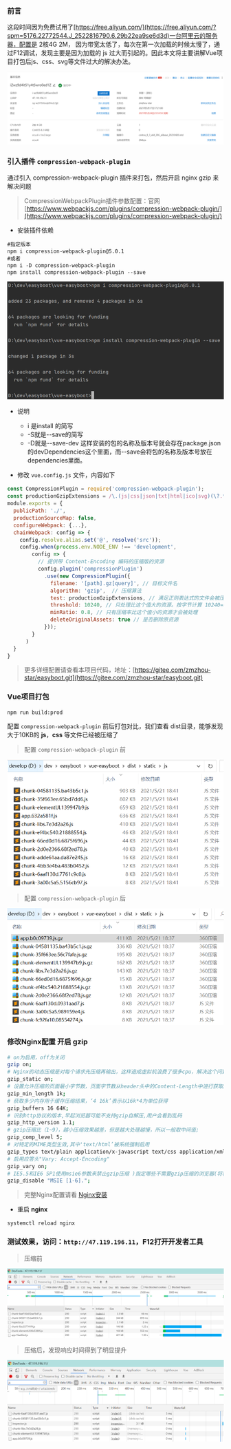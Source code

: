 ### 前言
这段时间因为免费试用了[https://free.aliyun.com/](https://free.aliyun.com/?spm=5176.22772544.J_2522816790.6.29b22ea9se6d3d)一台阿里云的服务器，配置是 2核4G 2M，
因为带宽太低了，每次在第一次加载的时候太慢了，通过F12调试，发现主要是因为加载的 js 过大而引起的。因此本文将主要讲解Vue项目打包后js、css、svg等文件过大的解决办法。

![](imgs/ECS-details.png)

### 引入插件 `compression-webpack-plugin`
通过引入 compression-webpack-plugin 插件来打包，然后开启 nginx gzip 来解决问题
> CompressionWebpackPlugin插件参数配置：官网 [https://www.webpackjs.com/plugins/compression-webpack-plugin/](https://www.webpackjs.com/plugins/compression-webpack-plugin/)
- 安装插件依赖

```shell
#指定版本
npm i compression-webpack-plugin@5.0.1
#或者
npm i -D compression-webpack-plugin
npm install compression-webpack-plugin --save
```
![](imgs/compression-webpack-plugin.png)

- 说明
  - i 是install 的简写
  - -S就是--save的简写
  - -D就是--save-dev 这样安装的包的名称及版本号就会存在package.json的devDependencies这个里面，而--save会将包的名称及版本号放在dependencies里面。

- 修改 `vue.config.js` 文件，内容如下

```js
const CompressionPlugin = require('compression-webpack-plugin');
const productionGzipExtensions = /\.(js|css|json|txt|html|ico|svg)(\?.*)?$/i;
module.exports = {
  publicPath: './',
  productionSourceMap: false,
  configureWebpack: {...},
  chainWebpack: config => {
    config.resolve.alias.set('@', resolve('src'));
    config.when(process.env.NODE_ENV !== 'development',
        config => {
          // 提供带 Content-Encoding 编码的压缩版的资源
          config.plugin('compressionPlugin')
            .use(new CompressionPlugin({
              filename: '[path].gz[query]', // 目标文件名
              algorithm: 'gzip',  // 压缩算法
              test: productionGzipExtensions, // 满足正则表达式的文件会被压缩
              threshold: 10240, // 只处理比这个值大的资源。按字节计算 10240=10KB
              minRatio: 0.8, // 只有压缩率比这个值小的资源才会被处理
              deleteOriginalAssets: true // 是否删除原资源
            }));
        }
      )
  }
}
```
> 更多详细配置请查看本项目代码，地址：[https://gitee.com/zmzhou-star/easyboot.git](https://gitee.com/zmzhou-star/easyboot.git)

### Vue项目打包

```shell
npm run build:prod
```
配置 `compression-webpack-plugin` 前后打包对比，我们查看 dist目录，能够发现大于10KB的 **js**，**css** 等文件已经被压缩了

> 配置 `compression-webpack-plugin` 前

![](imgs/file-compression-before.png)

> 配置 `compression-webpack-plugin` 后

![](imgs/file-compression-after.png)

### 修改Nginx配置 开启 **gzip**

```bash
# on为启用，off为关闭
gzip on;
# Nginx的动态压缩是对每个请求先压缩再输出，这样造成虚拟机浪费了很多cpu，解决这个问题可以利用nginx模块Gzip Precompression，这个模块的作用是对于需要压缩的文件，直接读取已经压缩好的文件(文件名为加.gz)，而不是动态压缩，对于不支持gzip的请求则读取原文件
gzip_static on;
# 设置允许压缩的页面最小字节数，页面字节数从header头中的Content-Length中进行获取。默认值是0，不管页面多大都压缩。建议设置成大于1k的字节数，小于1k可能会越压越大。
gzip_min_length 1k;
# 获取多少内存用于缓存压缩结果，‘4 16k’表示以16k*4为单位获得
gzip_buffers 16 64K;
# 识别http协议的版本,早起浏览器可能不支持gzip自解压,用户会看到乱码
gzip_http_version 1.1;
# gzip压缩比（1~9），越小压缩效果越差，但是越大处理越慢，所以一般取中间值;
gzip_comp_level 5;
# 对特定的MIME类型生效,其中'text/html’被系统强制启用
gzip_types text/plain application/x-javascript text/css application/xml application/javascript;
# 启用应答头"Vary: Accept-Encoding"
gzip_vary on;
# IE5.5和IE6 SP1使用msie6参数来禁止gzip压缩 )指定哪些不需要gzip压缩的浏览器(将和User-Agents进行匹配),依赖于PCRE库
gzip_disable "MSIE [1-6].";
```
> 完整Nginx配置请看 [Nginx安装](/Linux/Nginx安装/README.md)
> 
- 重启 **nginx**
```shell
systemctl reload nginx
```

### 测试效果，访问：`http://47.119.196.11`，F12打开开发者工具

> 压缩前

![](imgs/before.png)

> 压缩后，发现响应时间得到了明显提升

![](imgs/after.png)
